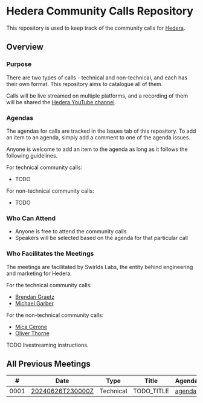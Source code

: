# Hedera Community Calls Repository

This repository is used to keep track of the community calls for [Hedera](https://docs.hedera.com/).

## Overview

### Purpose

There are two types of calls - technical and non-technical,
and each has their own format.
This repository aims to catalogue all of them.

Calls will be live streamed on multiple platforms,
and a recording of them will be shared the
[Hedera YouTube channel](https://www.youtube.com/c/hederahashgraph).

### Agendas

The agendas for calls are tracked in the Issues tab of this repository.
To add an item to an agenda, simply add a comment to one of the agenda issues.

Anyone is welcome to add an item to the agenda as long as it follows the following guidelines.

For technical community calls:

- TODO

For non-technical community calls:

- TODO

### Who Can Attend

- Anyone is free to attend the community calls
- Speakers will be selected based on the agenda for that particular call

### Who Facilitates the Meetings

The meetings are facilitated by Swirlds Labs,
the entity behind engineering and marketing for Hedera.

For the technical community calls:
- [Brendan Graetz](https://blog.bguiz.com)
- [Michael Garber](#TODO_LINK)

For the non-technical community calls:
- [Mica Cerone](#TODO_LINK)
- [Oliver Thorne](#TODO_LINK)

TODO livestreaming instructions.

## All Previous Meetings

| # | Date | Type | Title | Agenda | Notes | Posts | Recording |
| --- | --- | --- | --- | --- | --- | --- | --- |
| 0001 | [20240626T230000Z](https://www.timeanddate.com/worldclock/converter.html?iso=20240626T230000&p1=1440&p2=137&p3=179&p4=136&p5=37&p6=776&p7=236&p8=240) | Technical | TODO_TITLE | [agenda](#TODO_LINK) | [notes](notes/0001.md) | [twitter](#TODO_LINK) | [youtube](#TODO_LINK) |
